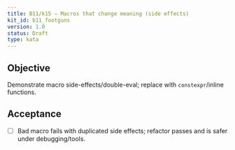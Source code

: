 ```yaml
---
title: B11/k15 — Macros that change meaning (side effects)
kit_id: b11_footguns
version: 1.0
status: Draft
type: kata
---
```

## Objective
Demonstrate macro side-effects/double-eval; replace with `constexpr`/inline functions.
## Acceptance
- [ ] Bad macro fails with duplicated side effects; refactor passes and is safer under debugging/tools.
